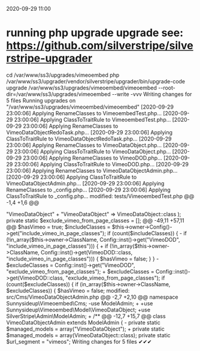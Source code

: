 2020-09-29 11:00

# running php upgrade upgrade see: https://github.com/silverstripe/silverstripe-upgrader
cd /var/www/ss3/upgrades/vimeoembed
php /var/www/ss3/upgrader/vendor/silverstripe/upgrader/bin/upgrade-code upgrade /var/www/ss3/upgrades/vimeoembed/vimeoembed  --root-dir=/var/www/ss3/upgrades/vimeoembed --write -vvv
Writing changes for 5 files
Running upgrades on "/var/www/ss3/upgrades/vimeoembed/vimeoembed"
[2020-09-29 23:00:06] Applying RenameClasses to VimeoembedTest.php...
[2020-09-29 23:00:06] Applying ClassToTraitRule to VimeoembedTest.php...
[2020-09-29 23:00:06] Applying RenameClasses to VimeoDataObjectRedoTask.php...
[2020-09-29 23:00:06] Applying ClassToTraitRule to VimeoDataObjectRedoTask.php...
[2020-09-29 23:00:06] Applying RenameClasses to VimeoDataObject.php...
[2020-09-29 23:00:06] Applying ClassToTraitRule to VimeoDataObject.php...
[2020-09-29 23:00:06] Applying RenameClasses to VimeoDOD.php...
[2020-09-29 23:00:06] Applying ClassToTraitRule to VimeoDOD.php...
[2020-09-29 23:00:06] Applying RenameClasses to VimeoDataObjectAdmin.php...
[2020-09-29 23:00:06] Applying ClassToTraitRule to VimeoDataObjectAdmin.php...
[2020-09-29 23:00:06] Applying RenameClasses to _config.php...
[2020-09-29 23:00:06] Applying ClassToTraitRule to _config.php...
modified:	tests/VimeoembedTest.php
@@ -1,4 +1,6 @@
 <?php
+
+use SilverStripe\Dev\SapphireTest;

 class VimeoembedTest extends SapphireTest
 {

modified:	src/Tasks/VimeoDataObjectRedoTask.php
@@ -2,9 +2,13 @@

 namespace Sunnysideup\Vimeoembed\Tasks;

-use BuildTask;
-use VimeoDataObject;
-use DB;
+
+
+
+use Sunnysideup\Vimeoembed\Model\VimeoDataObject;
+use SilverStripe\ORM\DB;
+use SilverStripe\Dev\BuildTask;
+


 class VimeoDataObjectRedoTask extends BuildTask

modified:	src/Model/VimeoDataObject.php
@@ -2,12 +2,18 @@

 namespace Sunnysideup\Vimeoembed\Model;

-use DataObject;
-use LiteralField;
-use ReadonlyField;
-use DBField;
-use Convert;
+
+
+
+
+
 use Exception;
+use SilverStripe\Forms\LiteralField;
+use SilverStripe\Forms\ReadonlyField;
+use SilverStripe\ORM\FieldType\DBField;
+use SilverStripe\Core\Convert;
+use SilverStripe\ORM\DataObject;
+


 /**

modified:	src/Model/VimeoDOD.php
@@ -2,12 +2,20 @@

 namespace Sunnysideup\Vimeoembed\Model;

-use DataExtension;
-use FieldList;
-use DropdownField;
-use LiteralField;
-use Config;
+
+
+
+
+
 use Page;
+use Sunnysideup\Vimeoembed\Model\VimeoDataObject;
+use SilverStripe\Forms\FieldList;
+use SilverStripe\Forms\DropdownField;
+use SilverStripe\Forms\LiteralField;
+use SilverStripe\Core\Config\Config;
+use Sunnysideup\Vimeoembed\Model\VimeoDOD;
+use SilverStripe\ORM\DataExtension;
+



@@ -22,7 +30,7 @@
 class VimeoDOD extends DataExtension
 {
     private static $has_one = array(
-        "VimeoDataObject" => "VimeoDataObject"
+        "VimeoDataObject" => VimeoDataObject::class
     );

     private static $exclude_vimeo_from_page_classes = [];
@@ -49,11 +57,11 @@
         $hasVimeo = true;
         $includeClasses = $this->owner->Config()->get("include_vimeo_in_page_classes");
         if (count($includeClasses)) {
-            if (!in_array($this->owner->ClassName, Config::inst()->get("VimeoDOD", "include_vimeo_in_page_classes"))) {
+            if (!in_array($this->owner->ClassName, Config::inst()->get(VimeoDOD::class, "include_vimeo_in_page_classes"))) {
                 $hasVimeo = false;
             }
         }
-        $excludeClasses = Config::inst()->get("VimeoDOD", "exclude_vimeo_from_page_classes");
+        $excludeClasses = Config::inst()->get(VimeoDOD::class, "exclude_vimeo_from_page_classes");
         if (count($excludeClasses)) {
             if (in_array($this->owner->ClassName, $excludeClasses)) {
                 $hasVimeo = false;

modified:	src/Cms/VimeoDataObjectAdmin.php
@@ -2,7 +2,10 @@

 namespace Sunnysideup\Vimeoembed\Cms;

-use ModelAdmin;
+
+use Sunnysideup\Vimeoembed\Model\VimeoDataObject;
+use SilverStripe\Admin\ModelAdmin;
+


 /**
@@ -12,7 +15,7 @@

 class VimeoDataObjectAdmin extends ModelAdmin
 {
-    private static $managed_models = array("VimeoDataObject");
+    private static $managed_models = array(VimeoDataObject::class);

     private static $url_segment = "vimeos";


Writing changes for 5 files
✔✔✔